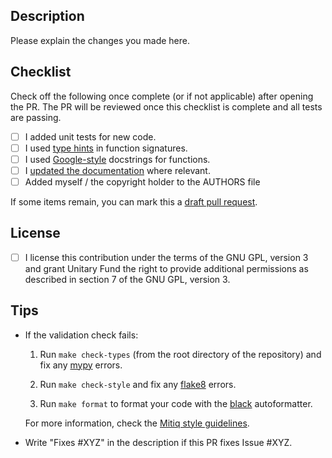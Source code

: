 Description
-----------

Please explain the changes you made here.

Checklist
---------

Check off the following once complete (or if not applicable) after opening the PR. The PR will be reviewed once this checklist is complete and all tests are passing.

- [ ] I added unit tests for new code.
- [ ] I used [type hints](https://www.python.org/dev/peps/pep-0484/) in function signatures.
- [ ] I used [Google-style](https://google.github.io/styleguide/pyguide.html#383-functions-and-methods) docstrings for functions.
- [ ] I [updated the documentation](../blob/master/docs/CONTRIBUTING_DOCS.md) where relevant.
- [ ] Added myself / the copyright holder to the AUTHORS file

If some items remain, you can mark this a [draft pull request](https://github.blog/2019-02-14-introducing-draft-pull-requests/).

License
-------

- [ ] I license this contribution under the terms of the GNU GPL, version 3 and grant Unitary Fund the right to provide additional permissions as described in section 7 of the GNU GPL, version 3.


Tips
----

- If the validation check fails:

    1. Run `make check-types` (from the root directory of the repository) and fix any [mypy](https://mypy.readthedocs.io/en/stable/) errors.

    2. Run `make check-style` and fix any [flake8](http://flake8.pycqa.org) errors.

    3. Run `make format` to format your code with the [black](https://black.readthedocs.io/en/stable/index.html) autoformatter.

  For more information, check the [Mitiq style guidelines](https://mitiq.readthedocs.io/en/stable/contributing.html#style-guidelines).

- Write "Fixes #XYZ" in the description if this PR fixes Issue #XYZ.
